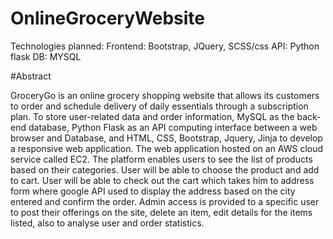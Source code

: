 # OnlineGroceryWebsite

Technologies planned:
Frontend: Bootstrap, JQuery, SCSS/css
API: Python flask
DB: MYSQL


#Abstract

GroceryGo is an online grocery shopping website that allows its customers to order and schedule delivery of daily essentials through a subscription plan. To store user-related data and order information, MySQL as the back-end database, Python Flask as an API computing interface between a web browser and Database, and HTML, CSS, Bootstrap, Jquery, Jinja to develop a responsive web application. The web application hosted on an AWS cloud service called EC2. The platform enables users to see the list of products based on their categories. User will be able to choose the product and add to cart. User will be able to check out the cart which takes him to address form where google API used to display the address based on the city entered and confirm the order. Admin access is provided to a specific user to post their offerings on the site, delete an item, edit details for the items listed, also to analyse user and order statistics.
